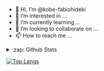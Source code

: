 - 👋 Hi, I’m @kobe-fabiohideki
- 👀 I’m interested in ...
- 🌱 I’m currently learning ...
- 💞️ I’m looking to collaborate on ...
- 📫 How to reach me ...

<!---
kobe-fabiohideki/kobe-fabiohideki is a ✨ special ✨ repository because its `README.md` (this file) appears on your GitHub profile.
You can click the Preview link to take a look at your changes.
--->

<details>
  <summary>:zap: Github Stats</summary>
  <img src="https://github-readme-stats.vercel.app/api?username=kobe-fabiohideki&&show_icons=true&count_private=true&title_color=222222&icon_color=03A87C&text_color=333333&bg_color=ffffff">
</details>

[![Top Langs](https://github-readme-stats.vercel.app/api/top-langs/?username=kobe-fabiohideki&layout=compact)](https://github.com/kobe-fabiohideki/github-readme-stats)
